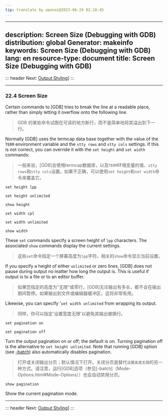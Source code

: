 ```yaml
---
tip: translate by openai@2023-06-24 02:18:45
...
```

---
description: Screen Size (Debugging with GDB)
distribution: global
Generator: makeinfo
keywords: Screen Size (Debugging with GDB)
lang: en
resource-type: document
title: Screen Size (Debugging with GDB)
---
::: header
Next: [Output Styling](Output-Styling.html#Output-Styling)]
:::

---

### 22.4 Screen Size


Certain commands to [GDB] tries to break the line at a readable place, rather than simply letting it overflow onto the following line.

> GDB 的某些命令试图在可读的地方断行，而不是简单地将其溢出到下一行。


Normally [GDB] uses the termcap data base together with the value of the `TERM` environment variable and the `stty rows` and `stty cols` settings. If this is not correct, you can override it with the `set height` and `set width` commands:

> 一般来说，[GDB]会使用termcap数据库，以及`TERM`环境变量的值、`stty rows`和`stty cols`设置。如果不正确，可以使用`set height`和`set width`命令来覆盖它。

`set height lpp`

`set height unlimited`

`show height`

`set width cpl`

`set width unlimited`

`show width`


These `set` commands specify a screen height of `lpp` characters. The associated `show` commands display the current settings.

> 这些`set`命令指定一个屏幕高度为`lpp`字符。相关的`show`命令显示当前设置。


If you specify a height of either `unlimited` or zero lines, [GDB] does not pause during output no matter how long the output is. This is useful if output is to a file or to an editor buffer.

> 如果您指定的高度为“无限”或零行，[GDB]无论输出有多长，都不会在输出期间暂停。如果输出到文件或编辑器缓冲区，这将非常有用。


Likewise, you can specify '`set width unlimited` from wrapping its output.

> 同样，你可以指定'设置宽度无限'以避免其输出被换行。

`set pagination on`

`set pagination off`


Turn the output pagination on or off; the default is on. Turning pagination off is the alternative to `set height unlimited`. Note that running [GDB] option (see [-batch](Mode-Options.html#Mode-Options)) also automatically disables pagination.

> 打开或关闭输出分页；默认情况下打开。关闭分页是替代`设置高度无限`的另一种方式。请注意，运行[GDB]选项（参见[-batch]（Mode-Options.html#Mode-Options））也会自动禁用分页。

`show pagination`

Show the current pagination mode.

---

::: header
Next: [Output Styling](Output-Styling.html#Output-Styling)]
:::
